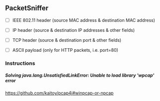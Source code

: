 ## PacketSniffer
- [ ] IEEE 802.11 header (source MAC address & destination MAC address)
- [ ] IP header (source & destination IP addresses & other fields)
- [ ] TCP header (source & destination port & other fields)
- [ ] ASCII payload (only for HTTP packets, i.e. port=80)


### Instructions
##### Solving java.lang.UnsatisfiedLinkError: Unable to load library 'wpcap' error
https://github.com/kaitoy/pcap4j#winpcap-or-npcap


